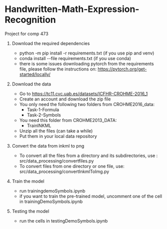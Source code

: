 # Handwritten-Math-Expression-Recognition
Project for comp 473 

1. Download the required dependencies 
   - python -m pip install -r requirements.txt (if you use pip and venv)
   - conda install --file requirements.txt (if you use conda)
   - there is some issues downloading pytorch from the requirements file, please follow the instructions on: https://pytorch.org/get-started/locally/

2. Download the data
   - Go to https://tc11.cvc.uab.es/datasets/ICFHR-CROHME-2016_1
   - Create an account and download the zip file
   - You only need the following two folders from CROHME2016_data:
      - Task-1-Formula
      - Task-2-Symbols
   - You need this folder from CROHME2013_DATA:
      - TrainINKML
   - Unzip all the files (can take a while)
   - Put them in your local data repository
   
3. Convert the data from inkml to png
   - To convert all the files from a directory and its subdirectories, use : src/data_processing/convertfiles.py
   - To convert files from one directory or one file, use: src/data_processing/convertInkmlToImg.py
   
  
4. Train the model
   - run trainingdemoSymbols.ipynb
   - if you want to train the pre-trained model, uncomment one of the cell in trainingDemoSymbols.ipynb
   
5. Testing the model
   - run the cells in testingDemoSymbols.ipynb
   
   

